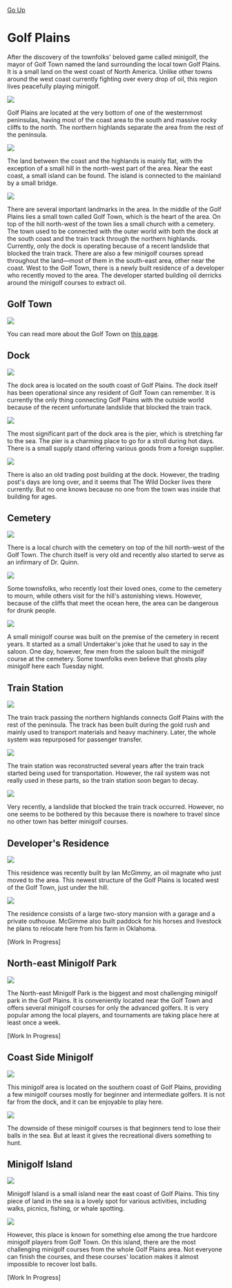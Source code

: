 [Go Up](scenes.md)

# Golf Plains

After the discovery of the townfolks' beloved game called minigolf, the mayor of Golf Town named the land surrounding the local town Golf Plains. It is a small land on the west coast of North America. Unlike other towns around the west coast currently fighting over every drop of oil, this region lives peacefully playing minigolf.

![](./img/golf_plains/golf_plains.png)

Golf Plains are located at the very bottom of one of the westernmost peninsulas, having most of the coast area to the south and massive rocky cliffs to the north. The northern highlands separate the area from the rest of the peninsula. 

![](./img/golf_plains/northern_highlands.png)

The land between the coast and the highlands is mainly flat, with the exception of a small hill in the north-west part of the area. Near the east coast, a small island can be found. The island is connected to the mainland by a small bridge.

![](./img/golf_plains/east_view.png)

There are several important landmarks in the area. In the middle of the Golf Plains lies a small town called Golf Town, which is the heart of the area. On top of the hill north-west of the town lies a small church with a cemetery. The town used to be connected with the outer world with both the dock at the south coast and the train track through the northern highlands. Currently, only the dock is operating because of a recent landslide that blocked the train track. There are also a few minigolf courses spread throughout the land—most of them in the south-east area, other near the coast. West to the Golf Town, there is a newly built residence of a developer who recently moved to the area. The developer started building oil derricks around the minigolf courses to extract oil.

## Golf Town 

![](./img/golf_plains/golf_town_area.png)

You can read more about the Golf Town on [this page](golf_town.md).

## Dock

![](./img/golf_plains/dock1.png)

The dock area is located on the south coast of Golf Plains. The dock itself has been operational since any resident of Golf Town can remember. It is currently the only thing connecting Golf Plains with the outside world because of the recent unfortunate landslide that blocked the train track.

![](./img/golf_plains/dock3.png)

The most significant part of the dock area is the pier, which is stretching far to the sea. The pier is a charming place to go for a stroll during hot days. There is a small supply stand offering various goods from a foreign supplier.

![](./img/golf_plains/dock2.png)

There is also an old trading post building at the dock. However, the trading post's days are long over, and it seems that The Wild Docker lives there currently. But no one knows because no one from the town was inside that building for ages.

## Cemetery
![](./img/golf_plains/cemetery1.png)

There is a local church with the cemetery on top of the hill north-west of the Golf Town. The church itself is very old and recently also started to serve as an infirmary of Dr. Quinn.

![](./img/golf_plains/cemetery2.png)

Some townsfolks, who recently lost their loved ones, come to the cemetery to mourn, while others visit for the hill's astonishing views. However, because of the cliffs that meet the ocean here, the area can be dangerous for drunk people.

![](./img/golf_plains/cemetery3.png)

A small minigolf course was built on the premise of the cemetery in recent years. It started as a small Undertaker's joke that he used to say in the saloon. One day, however, few men from the saloon built the minigolf course at the cemetery. Some townfolks even believe that ghosts play minigolf here each Tuesday night.

## Train Station

![](./img/golf_plains/train_station1.png)

The train track passing the northern highlands connects Golf Plains with the rest of the peninsula. The track has been built during the gold rush and mainly used to transport materials and heavy machinery. Later, the whole system was repurposed for passenger transfer.

![](./img/golf_plains/train_station3.png)

The train station was reconstructed several years after the train track started being used for transportation. However, the rail system was not really used in these parts, so the train station soon began to decay.

![](./img/golf_plains/train_station2.png)

Very recently, a landslide that blocked the train track occurred. However, no one seems to be bothered by this because there is nowhere to travel since no other town has better minigolf courses.

## Developer's Residence

![](./img/golf_plains/developer_residence1.png)

This residence was recently built by Ian McGimmy, an oil magnate who just moved to the area. This newest structure of the Golf Plains is located west of the Golf Town, just under the hill. 

![](./img/golf_plains/developer_residence2.png)

The residence consists of a large two-story mansion with a garage and a private outhouse. McGimme also built paddock for his horses and livestock he plans to relocate here from his farm in Oklahoma.

[Work In Progress]

## North-east Minigolf Park

![](./img/golf_plains/north-east_minigolf1.png)

The North-east Minigolf Park is the biggest and most challenging minigolf park in the Golf Plains. It is conveniently located near the Golf Town and offers several minigolf courses for only the advanced golfers. It is very popular among the local players, and tournaments are taking place here at least once a week. 

[Work In Progress]

## Coast Side Minigolf

![](./img/golf_plains/coast_minigolf1.png)

This minigolf area is located on the southern coast of Golf Plains, providing a few minigolf courses mostly for beginner and intermediate golfers. It is not far from the dock, and it can be enjoyable to play here.

![](./img/golf_plains/coast_minigolf2.png)

The downside of these minigolf courses is that beginners tend to lose their balls in the sea. But at least it gives the recreational divers something to hunt.

## Minigolf Island

![](./img/golf_plains/minigolf_island1.png)

Minigolf Island is a small island near the east coast of Golf Plains. This tiny piece of land in the sea is a lovely spot for various activities, including walks, picnics, fishing, or whale spotting.

![](./img/golf_plains/minigolf_island2.png)

However, this place is known for something else among the true hardcore minigolf players from Golf Town. On this island, there are the most challenging minigolf courses from the whole Golf Plains area. Not everyone can finish the courses, and these courses' location makes it almost impossible to recover lost balls.

[Work In Progress]